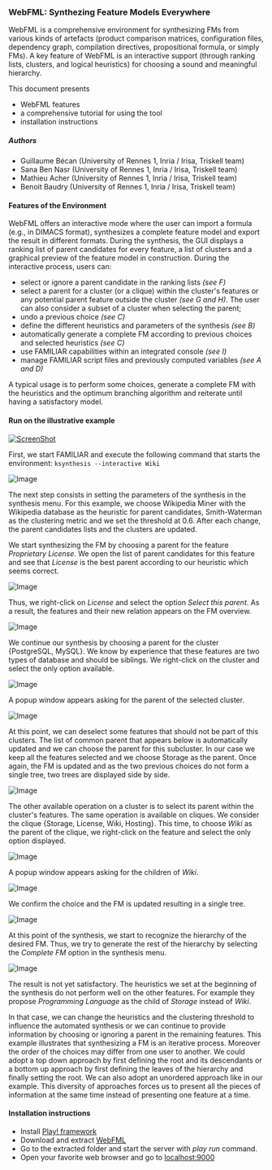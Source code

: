 ### WebFML: Synthezing Feature Models Everywhere

WebFML is a comprehensive environment for synthesizing FMs from various kinds of artefacts (product comparison matrices, configuration files, dependency graph, compilation directives, propositional formula, or simply FMs). 
A key feature of WebFML is an interactive support (through ranking lists, clusters, and logical heuristics) for choosing a sound and meaningful hierarchy.

This document presents 

 * WebFML features
 * a comprehensive tutorial for using the tool
 * installation instructions 

<!--- Important management operations of FAMILIAR, like ksynthesis, slicing, merging, diff, refactoring, are now equiped with ontological capabilities since all are based on the same synthesis procedure.

In particular, we raise previous limitations and open avenues for a practical usage in reverse engineering or maintenance scenarios. --->


##### Authors

 * Guillaume Bécan (University of Rennes 1, Inria / Irisa, Triskell team)
 * Sana Ben Nasr (University of Rennes 1, Inria / Irisa, Triskell team)
 * Mathieu Acher (University of Rennes 1, Inria / Irisa, Triskell team)
 * Benoit Baudry (University of Rennes 1, Inria / Irisa, Triskell team)


#### Features of the Environment

WebFML offers an interactive mode where the user can import a formula (e.g., in DIMACS format), synthesizes a complete feature model and export the result in different formats. During the synthesis, the GUI displays a ranking list of parent candidates for every feature, a list of clusters and a graphical preview of the feature model in construction. During the interactive process, users can:
* select or ignore a parent candidate in the ranking lists _(see F)_
* select a parent for a cluster (or a clique) within the cluster's features or any potential parent feature outside the cluster _(see G and H)_. The user can also consider a subset of a cluster when selecting the parent;
* undo a previous choice _(see C)_ 
* define the different heuristics and parameters of the synthesis _(see B)_ 
* automatically generate a complete FM according to previous choices and selected heuristics _(see C)_
* use FAMILIAR capabilities within an integrated console _(see I)_
* manage FAMILIAR script files and previously computed variables _(see A and D)_

A typical usage is to perform some choices, generate a complete FM with the heuristics and the optimum branching algorithm and reiterate until having a satisfactory model.


#### Run on the illustrative example

[![ScreenShot](YoutubePreview.png)](https://www.youtube.com/watch?v=C-65cV74LAY)


First, we start FAMILIAR and execute the following command that starts the environment:
``` ksynthesis --interactive Wiki ```

![Image](tutorial01.png)

The next step consists in setting the parameters of the synthesis in the synthesis menu. For this example, we choose Wikipedia Miner with the Wikipedia database as the heuristic for parent candidates, Smith-Waterman as the clustering metric and we set the threshold at 0.6. After each change, the parent candidates lists and the clusters are updated.

We start synthesizing the FM by choosing a parent for the feature *Proprietary License*. We open the list of parent candidates for this feature and see that *License* is the best parent according to our heuristic which seems correct.

![Image](tutorial02_1.png)

Thus, we right-click on *License* and select the option *Select this parent*. As a result, the features and their new relation appears on the FM overview.

![Image](tutorial02_2.png)

We continue our synthesis by choosing a parent for the cluster {PostgreSQL, MySQL}. We know by experience that these features are two types of database and should be siblings. We right-click on the cluster and select the only option available.

![Image](tutorial03_1.png)

A popup window appears asking for the parent of the selected cluster.

![Image](tutorial03_2.png)

At this point, we can deselect some features that should not be part of this clusters. The list of common parent that appears below is automatically updated and we can choose the parent for this subcluster. In our case we keep all the features selected and we choose Storage as the parent. Once again, the FM is updated and as the two previous choices do not form a single tree, two trees are displayed side by side.

![Image](tutorial03_3.png)

The other available operation on a cluster is to select its parent within the cluster's features. The same operation is available on cliques. We consider the clique {Storage, License, Wiki, Hosting}. This time, to choose *Wiki* as the parent of the clique, we right-click on the feature and select the only option displayed.

![Image](tutorial04_1.png)

A popup window appears asking for the children of *Wiki*.

![Image](tutorial04_2.png)

We confirm the choice and the FM is updated resulting in a single tree.

![Image](tutorial04_3.png)

At this point of the synthesis, we start to recognize the hierarchy of the desired FM. Thus, we try to generate the rest of the hierarchy by selecting the *Complete FM* option in the synthesis menu.

![Image](tutorial05.png)

The result is not yet satisfactory. The heuristics we set at the beginning of the synthesis do not perform well on the other features. For example they propose *Programming Language* as the child of *Storage* instead of *Wiki*. 

In that case, we can change the heuristics and the clustering threshold to influence the automated synthesis or we can continue to provide information by choosing or ignoring a parent in the remaining features. This example illustrates that synthesizing a FM is an iterative process. Moreover the order of the choices may differ from one user to another. We could adopt a top down approach by first defining the root and its descendants or a bottom up approach by first defining the leaves of the hierarchy and finally setting the root. We can also adopt an unordered approach like in our example. This diversity of approaches forces us to present all the pieces of information at the same time instead of presenting one feature at a time.

#### Installation instructions 
* Install [Play! framework](http://www.playframework.com/)
* Download and extract [WebFML](TODO) <!--- TODO : add link to archive of WebFML-->
* Go to the extracted folder and start the server with *play run* command.
* Open your favorite web browser and go to [localhost:9000](http://localhost:9000)
<!--- 
* To use the heuristics based on [WordNet](http://wordnet.princeton.edu/), you need to install it on your machine and create a XML configuration file for [extJWNL](http://extjwnl.sourceforge.net/).
* To use the heuristics based on [Wikipedia Miner](http://wikipedia-miner.cms.waikato.ac.nz/), you need to create a Wikipedia database with their 
--->








